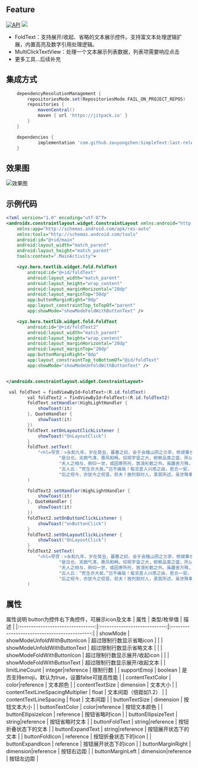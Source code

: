 ## Feature
[![API](https://img.shields.io/badge/API-16%2B-brightgreen.svg?style=flat)](https://android-arsenal.com/api?level=16) [![](https://jitpack.io/v/zouyongzhen/SimpleText.svg)](https://jitpack.io/#zouyongzhen/SimpleText)
* FoldText：支持展开/收起、省略的文本展示控件。支持富文本处理逻辑扩展，内置高亮及数字引用处理逻辑。
* MultiClickTextView：处理一个文本展示列表数据，列表项需要响应点击
* 更多工具...后续补充
## 集成方式
```groovy
	dependencyResolutionManagement {
		repositoriesMode.set(RepositoriesMode.FAIL_ON_PROJECT_REPOS)
		repositories {
			mavenCentral()
			maven { url 'https://jitpack.io' }
		}
	}
```
```groovy
	dependencies {
	        implementation 'com.github.zouyongzhen:SimpleText:last-release'
	}
```
## 效果图
![效果图](%E6%95%88%E6%9E%9C%E5%9B%BE.gif)
## 示例代码
```xml
<?xml version="1.0" encoding="utf-8"?>
<androidx.constraintlayout.widget.ConstraintLayout xmlns:android="http://schemas.android.com/apk/res/android"
    xmlns:app="http://schemas.android.com/apk/res-auto"
    xmlns:tools="http://schemas.android.com/tools"
    android:id="@+id/main"
    android:layout_width="match_parent"
    android:layout_height="match_parent"
    tools:context=".MainActivity">

    <zyz.hero.textlib.widget.fold.FoldText
        android:id="@+id/foldText"
        android:layout_width="match_parent"
        android:layout_height="wrap_content"
        android:layout_marginHorizontal="20dp"
        android:layout_marginTop="50dp"
        app:buttonMarginRight="0dp"
        app:layout_constraintTop_toTopOf="parent"
        app:showMode="showModeFoldWithButtonText" />

    <zyz.hero.textlib.widget.fold.FoldText
        android:id="@+id/foldText2"
        android:layout_width="match_parent"
        android:layout_height="wrap_content"
        android:layout_marginHorizontal="20dp"
        android:layout_marginTop="20dp"
        app:buttonMarginRight="0dp"
        app:layout_constraintTop_toBottomOf="@id/foldText"
        app:showMode="showModeUnfoldWithButtonText" />


</androidx.constraintlayout.widget.ConstraintLayout>

```
```java
 val foldText = findViewById<FoldText>(R.id.foldText)
        val foldText2 = findViewById<FoldText>(R.id.foldText2)
        foldText.setHandler(HighLightHandler {
            showToast(it)
        }, QuoteHandler {
            showToast(it)
        })
        foldText.setOnLayoutClickListener {
            showToast("OnLayoutClick")
        }
        foldText.setText(
            "<hl=导赏：>永和九年，岁在癸丑，暮春之初，会于会稽山阴之兰亭，修禊事也。<quote=[1]>群贤毕至，少长咸集。此地有崇山峻岭，茂林修竹，又有清流激湍，映带左右，引以为流觞曲水，列坐其次。虽无丝竹管弦之盛，一觞一咏，亦足以畅叙幽情。" +
                    "是日也，天朗气清，惠风和畅。仰观宇宙之大，俯察品类之盛，所以游目骋怀，足以极视听之娱，信可乐也。" +
                    "夫人之相与，俯仰一世，或因寄所托，放浪形骸之外。虽趣舍万殊，静躁不同，当其欣于所遇，暂得于己，快然自足，不知老之将至；及其所之既倦，情随事迁，感慨系之矣。向之所欣，俯仰之间，已为陈迹，犹不能不以之兴怀；况脍炙之人，遽然而去，修短随化，终期于尽。" +
                    "古人云：“死生亦大矣。”岂不痛哉！每览昔人兴感之由，若合一契，未尝不临文嗟悼<quote=[2]>，不能喻之于怀。固知一死生为虚诞，齐彭殇为妄作。" +
                    "后之视今，亦犹今之视昔。悲夫！故列叙时人，录其所述，虽世殊事异，所以兴怀，其致一也。后之览者，亦将有感于斯文。"
        )

        foldText2.setHandler(HighLightHandler {
            showToast(it)
        }, QuoteHandler {
            showToast(it)
        })
        foldText2.setOnButtonClickListener {
            showToast("onButtonClick")
        }
        foldText2.setOnLayoutClickListener {
            showToast("OnLayoutClick")
        }
        foldText2.setText(
            "<hl=导赏：>永和九年，岁在癸丑，暮春之初，会于会稽山阴之兰亭，修禊事也。<quote=[1]>群贤毕至，少长咸集。此地有崇山峻岭，茂林修竹，又有清流激湍，映带左右，引以为流觞曲水，列坐其次。虽无丝竹管弦之盛，一觞一咏，亦足以畅叙幽情。" +
                    "是日也，天朗气清，惠风和畅。仰观宇宙之大，俯察品类之盛，所以游目骋怀，足以极视听之娱，信可乐也。" +
                    "夫人之相与，俯仰一世，或因寄所托，放浪形骸之外。虽趣舍万殊，静躁不同，当其欣于所遇，暂得于己，快然自足，不知老之将至；及其所之既倦，情随事迁，感慨系之矣。向之所欣，俯仰之间，已为陈迹，犹不能不以之兴怀；况脍炙之人，遽然而去，修短随化，终期于尽。" +
                    "古人云：“死生亦大矣。”岂不痛哉！每览昔人兴感之由，若合一契，未尝不临文嗟悼<quote=[2]>，不能喻之于怀。固知一死生为虚诞，齐彭殇为妄作。" +
                    "后之视今，亦犹今之视昔。悲夫！故列叙时人，录其所述，虽世殊事异，所以兴怀，其致一也。后之览者，亦将有感于斯文。"
        )
```
## 属性
属性说明 button为控件右下角控件，可展示icon及文本
| 属性                             | 类型/枚举值                  | 描述                                         |
|:--------------------------------:|:----------------------------:|:--------------------------------------------:|
| showMode                         | showModeUnfoldWithButtonIcon | 超过限制行数显示省略icon                     |
|                                  | showModeUnfoldWithButtonText | 超过限制行数显示省略文本                     |
|                                  | showModeFoldWithButtonIcon   | 超过限制行数显示展开/收起icon                |
|                                  | showModeFoldWithButtonText   | 超过限制行数显示展开/收起文本                |
| limitLineCount                   | integer\|reference           | 限制行数                                     |
| supportEmoji                     | boolean                      | 是否支持emoji，默认为true，设置false可提高性能 |
| contentTextColor                 | color\|reference             | 文本颜色                                     |
| contentTextSize                  | dimension                    | 文本大小                                     |
| contentTextLineSpacingMultiplier | float                        | 文本间距（倍距如1.2）                          |
| contentTextLineSpacing           | float                        | 文本间距                                     |
| buttonTextSize                   | dimension                    | 按钮文本大小                                 |
| buttonTextColor                  | color\|reference             | 按钮文本颜色                                 |
| buttonEllipsizeIcon              | reference                    | 按钮省略时icon                               |
| buttonEllipsizeText              | string\|reference            | 按钮省略时文本                               |
| buttonFoldText                   | string\|reference            | 按钮折叠状态下的文本                         |
| buttonExpandText                 | string\|reference            | 按钮展开状态下的文本                         |
| buttonFoldIcon                   | reference                    | 按钮折叠状态下的icon                         |
| buttonExpandIcon                 | reference                    | 按钮展开状态下的icon                         |
| buttonMarginRight                | dimension\|reference         | 按钮右边距                                   |
| buttonMarginLeft                 | dimension\|reference         | 按钮左边距                                   |

